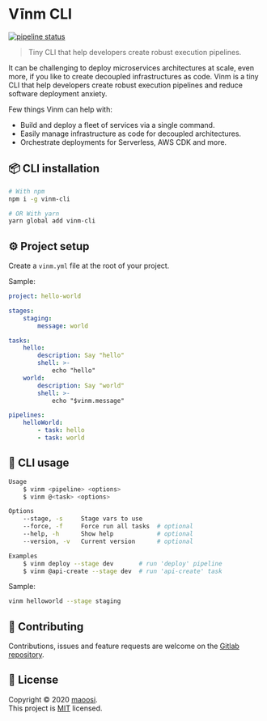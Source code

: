 # Vīnm CLI

[![pipeline status](https://gitlab.com/vinm/vinm-cli/badges/master/pipeline.svg)](https://gitlab.com/vinm/vinm-cli/commits/master)

> Tiny CLI that help developers create robust execution pipelines.

It can be challenging to deploy microservices architectures at scale, even more, if you like to create decoupled infrastructures as code. Vinm is a tiny CLI that help developers create robust execution pipelines and reduce software deployment anxiety.

Few things Vinm can help with:

- Build and deploy a fleet of services via a single command.
- Easily manage infrastructure as code for decoupled architectures.
- Orchestrate deployments for Serverless, AWS CDK and more.


## 📦 CLI installation

```sh
# With npm
npm i -g vinm-cli

# OR With yarn
yarn global add vinm-cli
```


## ⚙️ Project setup

Create a `vinm.yml` file at the root of your project.

Sample:

```yaml
project: hello-world

stages:
    staging:
        message: world

tasks:
    hello:
        description: Say "hello"
        shell: >-
            echo "hello"
    world:
        description: Say "world"
        shell: >-
            echo "$vinm.message"

pipelines:
    helloWorld:
        - task: hello
        - task: world
```


## 🚀 CLI usage

```sh
Usage
    $ vinm <pipeline> <options>
    $ vinm @<task> <options>

Options
    --stage, -s     Stage vars to use
    --force, -f     Force run all tasks  # optional
    --help, -h      Show help            # optional
    --version, -v   Current version      # optional 

Examples
    $ vinm deploy --stage dev       # run 'deploy' pipeline
    $ vinm @api-create --stage dev  # run 'api-create' task
```

Sample:

```sh
vinm helloworld --stage staging
```


## 🤝 Contributing

Contributions, issues and feature requests are welcome on the [Gitlab repository](https://gitlab.com/vinm/vinm-cli).


## 📝 License

Copyright © 2020 [maoosi](https://gitlab.com/maoosi).<br />
This project is [MIT](./LICENSE) licensed.

